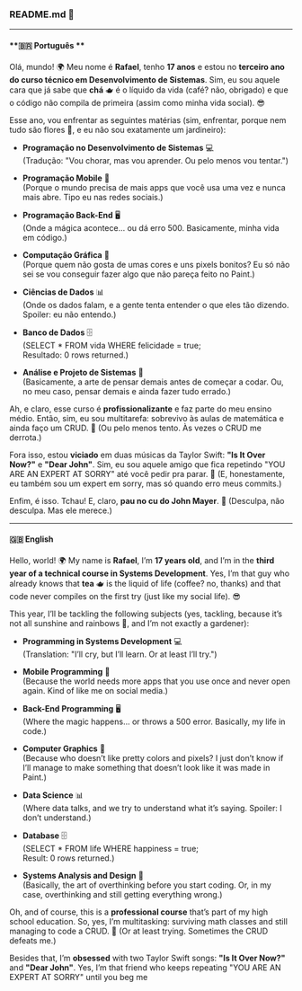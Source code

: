 ### README.md 🤪

---

#### **🇧🇷 Português **

Olá, mundo! 🌍 Meu nome é **Rafael**, tenho **17 anos** e estou no **terceiro ano do curso técnico em Desenvolvimento de Sistemas**. Sim, eu sou aquele cara que já sabe que **chá** 🫖 é o líquido da vida (café? não, obrigado) e que o código não compila de primeira (assim como minha vida social). 😎

Esse ano, vou enfrentar as seguintes matérias (sim, enfrentar, porque nem tudo são flores 🌸, e eu não sou exatamente um jardineiro):

- **Programação no Desenvolvimento de Sistemas** 💻  
  (Tradução: "Vou chorar, mas vou aprender. Ou pelo menos vou tentar.")

- **Programação Mobile** 📱  
  (Porque o mundo precisa de mais apps que você usa uma vez e nunca mais abre. Tipo eu nas redes sociais.)

- **Programação Back-End** 🖥️  
  (Onde a mágica acontece... ou dá erro 500. Basicamente, minha vida em código.)

- **Computação Gráfica** 🎨  
  (Porque quem não gosta de umas cores e uns pixels bonitos? Eu só não sei se vou conseguir fazer algo que não pareça feito no Paint.)

- **Ciências de Dados** 📊  
  (Onde os dados falam, e a gente tenta entender o que eles tão dizendo. Spoiler: eu não entendo.)

- **Banco de Dados** 🗄️  
  (SELECT * FROM vida WHERE felicidade = true;  
  Resultado: 0 rows returned.)

- **Análise e Projeto de Sistemas** 📝  
  (Basicamente, a arte de pensar demais antes de começar a codar. Ou, no meu caso, pensar demais e ainda fazer tudo errado.)

Ah, e claro, esse curso é **profissionalizante** e faz parte do meu ensino médio. Então, sim, eu sou multitarefa: sobrevivo às aulas de matemática e ainda faço um CRUD. 💪 (Ou pelo menos tento. Às vezes o CRUD me derrota.)

Fora isso, estou **viciado** em duas músicas da Taylor Swift: **"Is It Over Now?"** e **"Dear John"**. Sim, eu sou aquele amigo que fica repetindo "YOU ARE AN EXPERT AT SORRY" até você pedir pra parar. 🎤 (E, honestamente, eu também sou um expert em sorry, mas só quando erro meus commits.)

Enfim, é isso. Tchau! E, claro, **pau no cu do John Mayer**. 🖕 (Desculpa, não desculpa. Mas ele merece.)

---

#### **🇬🇧 English**

Hello, world! 🌍 My name is **Rafael**, I’m **17 years old**, and I’m in the **third year of a technical course in Systems Development**. Yes, I’m that guy who already knows that **tea** 🫖 is the liquid of life (coffee? no, thanks) and that code never compiles on the first try (just like my social life). 😎

This year, I’ll be tackling the following subjects (yes, tackling, because it’s not all sunshine and rainbows 🌈, and I’m not exactly a gardener):

- **Programming in Systems Development** 💻  
  (Translation: "I’ll cry, but I’ll learn. Or at least I’ll try.")

- **Mobile Programming** 📱  
  (Because the world needs more apps that you use once and never open again. Kind of like me on social media.)

- **Back-End Programming** 🖥️  
  (Where the magic happens... or throws a 500 error. Basically, my life in code.)

- **Computer Graphics** 🎨  
  (Because who doesn’t like pretty colors and pixels? I just don’t know if I’ll manage to make something that doesn’t look like it was made in Paint.)

- **Data Science** 📊  
  (Where data talks, and we try to understand what it’s saying. Spoiler: I don’t understand.)

- **Database** 🗄️  
  (SELECT * FROM life WHERE happiness = true;  
  Result: 0 rows returned.)

- **Systems Analysis and Design** 📝  
  (Basically, the art of overthinking before you start coding. Or, in my case, overthinking and still getting everything wrong.)

Oh, and of course, this is a **professional course** that’s part of my high school education. So, yes, I’m multitasking: surviving math classes and still managing to code a CRUD. 💪 (Or at least trying. Sometimes the CRUD defeats me.)

Besides that, I’m **obsessed** with two Taylor Swift songs: **"Is It Over Now?"** and **"Dear John"**. Yes, I’m that friend who keeps repeating "YOU ARE AN EXPERT AT SORRY" until you beg me
